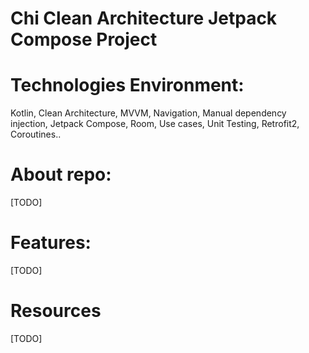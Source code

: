 # Chi Clean Architecture Jetpack Compose Project


# Technologies Environment:
Kotlin, Clean Architecture, MVVM, Navigation, Manual dependency injection, Jetpack Compose, Room, Use cases, Unit Testing, Retrofit2, Coroutines..


# About repo:
[TODO]



# Features:
[TODO]


# Resources
[TODO]
